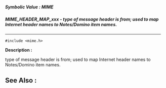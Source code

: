 ##### Symbolic Value : MIME
##### MIME_HEADER_MAP_xxx - type of message header is from; used to map Internet header names to Notes/Domino item names.

---
```
#include <mime.h>
```
**Description :**

type of message header is from; used to map Internet header names to 
Notes/Domino item names.


**See Also :**
---
